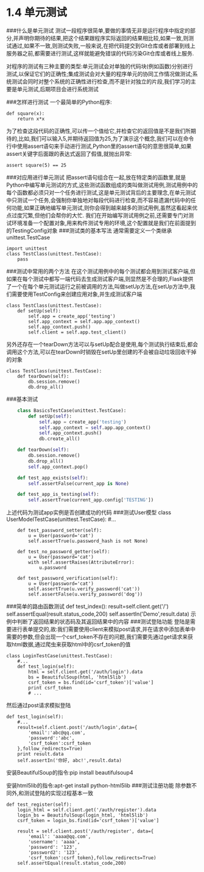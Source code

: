 # 1.4 单元测试
###什么是单元测试
测试一段程序很简单,要做的事情无非是运行程序中指定的部分,并声明你期待的结果,把这个结果跟程序实际返回的结果相比较,如果一致,则测试通过,如果不一致,则测试失败,一般来说,在把代码提交到Git仓库或者部署到线上服务器之前,都需要进行测试,这样就能避免错误的代码污染Git仓库或者线上服务.

对程序的测试有三种主要的类型:单元测试会对单独的代码块(例如函数)分别进行测试,以保证它们的正确性;集成测试会对大量的程序单元的协同工作情况做测试;系统测试会同时对整个系统的正确性进行检查,而不是针对独立的片段,我们学习的主要是单元测试,后期项目会进行系统测试

###怎样进行测试
一个最简单的Python程序:

	def square(x):
		return x*x

为了检查这段代码的正确性,可以传一个值给它,并检查它的返回值是不是我们所期待的,比如,我们可以输入5,并期待返回值为25,为了演示这个概念,我们可以在命令行中使用assert语句来手动进行测试,Python里的assert语句的意思很简单,如果assert关键字后面跟的表达式返回了假值,就抛出异常:

```
assert square(5) == 25
```
###对应用进行单元测试
把assert语句组合在一起,放在特定类的函数里,就是Python中编写单元测试的方式,这些测试函数组成的类叫做测试用例,测试用例中的每个函数都必须只对一个任务进行测试,这是单元测试背后的主要理念,在单元测试中只测试一个任务,会强制你单独地对每段代码进行检查,而不容易遗漏代码中的任何功能,如果正确地编写单元测试,则你会得到越来越多的测试用例,虽然这看起来优点过度冗繁,但他们会帮你的大忙.
我们在开始编写测试用例之前,还需要专门对测试环境准备一个配置对象,用来构件测试专用的环境,这个配置就是我们在前面提到的TestingConfig对象
###测试类的基本写法
通常需要定义一个类继承unittest.TestCase

	import unittest
	class TestClass(unittest.TestCase):
		pass

###测试中常用的两个方法
在这个测试用例中的每个测试都会用到测试客户端,但如果在每个测试中都写一端代码去生成测试客户端,则显然是不合理的,Flask提供了一个在每个单元测试运行之前被调用的方法,叫做setUp方法,在setUp方法中,我们需要使用TestConfig来创建应用对象,并生成测试客户端

	class TestClass(unittest.TestCase):
		def setUp(self):
			self.app = create_app('testing')
	        self.app_context = self.app.app_context()
	        self.app_context.push()
	        self.client = self.app.test_client()

另外还存在一个tearDown方法可以与setUp配合是使用,每个测试执行结束后,都会调用这个方法,可以在tearDown时销毁在setUp里创建的不会被自动垃圾回收干掉的对象
	
	class TestClass(unittest.TestCase):
		def tearDown(self):
			db.session.remove()
			db.drop_all()
###基本测试
```python
	class BasicsTestCase(unittest.TestCase):
	    def setUp(self):
	        self.app = create_app('testing')
	        self.app_context = self.app.app_context()
	        self.app_context.push()
	        db.create_all()
```

```python
    def tearDown(self):
        db.session.remove()
        db.drop_all()
        self.app_context.pop()

    def test_app_exists(self):
        self.assertFalse(current_app is None)

    def test_app_is_testing(self):
        self.assertTrue(current_app.config['TESTING'])
```
上述代码为测试app实例是否创建成功的代码
###测试User模型
	class UserModelTestCase(unittest.TestCase):
	    #...
	
	    def test_password_setter(self):
	        u = User(password='cat')
	        self.assertTrue(u.password_hash is not None)
	
	    def test_no_password_getter(self):
	        u = User(password='cat')
	        with self.assertRaises(AttributeError):
	            u.password
	
	    def test_password_verification(self):
	        u = User(password='cat')
	        self.assertTrue(u.verify_password('cat'))
	        self.assertFalse(u.verify_password('dog'))

###简单的路由函数测试
	def test_index():
		result=self.client.get('/')
		self.assertEqual(result.status_code,200)
		self.assertIn('Demo',result.data)
示例中判断了返回结果的状态码及其返回结果中的内容
###测试登陆功能
登陆是需要进行表单提交的,故:我们需要使用client来模拟post请求,并在请求中添加表单中需要的参数,但会出现一个csrf_token不存在的问题,我们需要先通过get请求来获取html数据,通过爬虫来获取html中的csrf_token的值

	class LoginTestCase(unittest.TestCase):
	    #...	
	    def test_login(self):
	        html = self.client.get('/auth/login').data
	        bs = BeautifulSoup(html, 'html5lib')
	        csrf_token = bs.find(id='csrf_token')['value']
	        print csrf_token
	        # ...
然后通过post请求模拟登陆

	def test_login(self):
	    #...
	    result=self.client.post('/auth/login',data={
	        'email':'abc@qq.com',
	        'password':'abc',
	        'csrf_token':csrf_token
	    },follow_redirects=True)
	    print result.data
	    self.assertIn('你好, abc!',result.data)

安装BeautifulSoup的指令:pip install beautifulsoup4

安装html5lib的指令:apt-get install python-html5lib
###测试注册功能
除参数不同外,和测试登陆的实现过程基本一致

	def test_register(self):
	    login_html = self.client.get('/auth/register').data
	    login_bs = BeautifulSoup(login_html, 'html5lib')
	    csrf_token = login_bs.find(id='csrf_token')['value']
	
	    result = self.client.post('/auth/register', data={
	        'email': 'aaaa@qq.com',
	        'username': 'aaaa',
	        'password': '123',
	        'password2': '123',
	        'csrf_token':csrf_token},follow_redirects=True)
	    self.assertEqual(result.status_code,200)
